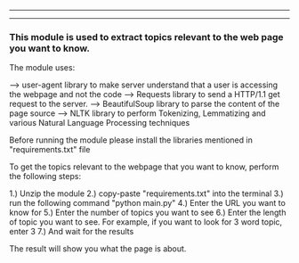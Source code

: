 ******************************************************************************************************************************
******************************************************************************************************************************


### This module is used to extract topics relevant to the web page you want to know.
The module uses:

--> user-agent library to make server understand that a user is accessing the webpage and not the code
--> Requests library to send a HTTP/1.1 get request to the server.
--> BeautifulSoup library to parse the content of the page source
--> NLTK library to perform Tokenizing, Lemmatizing and various Natural Language Processing techniques

Before running the module please install the libraries mentioned in "requirements.txt" file

To get the topics relevant to the webpage that you want to know, perform the following steps:

1.) Unzip the module
2.) copy-paste "requirements.txt" into the terminal
3.) run the following command "python main.py"
4.) Enter the URL you want to know for
5.) Enter the number of topics you want to see
6.) Enter the length of topic you want to see. For example, if you want to look for 3 word topic, enter 3
7.) And wait for the results

The result will show you what the page is about.
